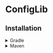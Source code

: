 # ConfigLib

## Installation

<details>
  <summary>Gradle</summary>
  
  ```groovy
  plugins {
    id "com.github.johnrengelman.shadow" version "6.1.0"   
  }
  ```
  
  ```groovy
  allprojects {
    repositories {
          maven { url 'https://jitpack.io' }
    }
}
  ```
  
  ```groovy
  dependencies {
    implementation 'com.github.TeamKun:ConfigLib:[version]'
}

  ```
  
</details>

<details>
  <summary>Maven</summary>
  
  ```xml
  <repositories>
    <repository>
        <id>jitpack.io</id>
        <url>https://jitpack.io</url>
    </repository>
</repositories>
  ```
  
  ```xml
  <dependency>
    <groupId>com.github.TeamKun</groupId>
    <artifactId>ConfigLib</artifactId>
    <version>[version]</version>
</dependency>
  ```
  
</details>
